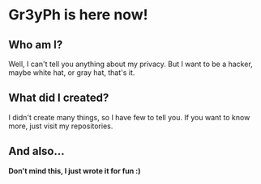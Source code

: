 # Gr3yPh is here now!

## Who am I?

Well, I can't tell you anything about my privacy. But I want to be a hacker, maybe white hat, or gray hat, that's it.

## What did I created?

I didn't create many things, so I have few to tell you. If you want to know more, just visit my repositories.

## And also...

**Don't mind this, I just wrote it for fun :)**

